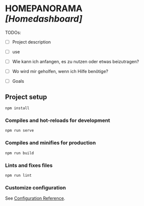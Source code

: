 # HOMEPANORAMA _[Homedashboard]_


TODOs:
- [ ] Project description
- [ ] use
- [ ] Wie kann ich anfangen, es zu nutzen oder etwas beizutragen?
- [ ] Wo wird mir geholfen, wenn ich Hilfe benötige?
- [ ] Goals



## Project setup
```
npm install
```

### Compiles and hot-reloads for development
```
npm run serve
```

### Compiles and minifies for production
```
npm run build
```

### Lints and fixes files
```
npm run lint
```

### Customize configuration
See [Configuration Reference](https://cli.vuejs.org/config/).
